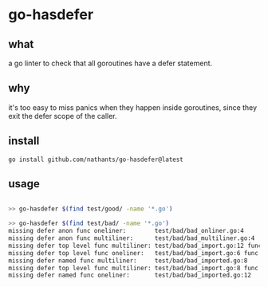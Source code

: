 # go-hasdefer

## what

a go linter to check that all goroutines have a defer statement.

## why

it's too easy to miss panics when they happen inside goroutines, since they exit the defer scope of the caller.

## install

`go install github.com/nathants/go-hasdefer@latest`


## usage

```bash

>> go-hasdefer $(find test/good/ -name '*.go')

>> go-hasdefer $(find test/bad/ -name '*.go')
missing defer anon func oneliner:        test/bad/bad_onliner.go:4      go func() {}()
missing defer anon func multiliner:      test/bad/bad_multiliner.go:4   go func() {
missing defer top level func multiliner: test/bad/bad_import.go:12 func Foobar() {
missing defer top level func oneliner:   test/bad/bad_import.go:6 func (d *Data) Foobar2() {}
missing defer named func multiliner:     test/bad/bad_imported.go:8     Foobar3 := func() {
missing defer top level func multiliner: test/bad/bad_import.go:8 func (d *Data) Foobar4() {
missing defer named func oneliner:       test/bad/bad_imported.go:12    Foobar4 := func() {}
```
